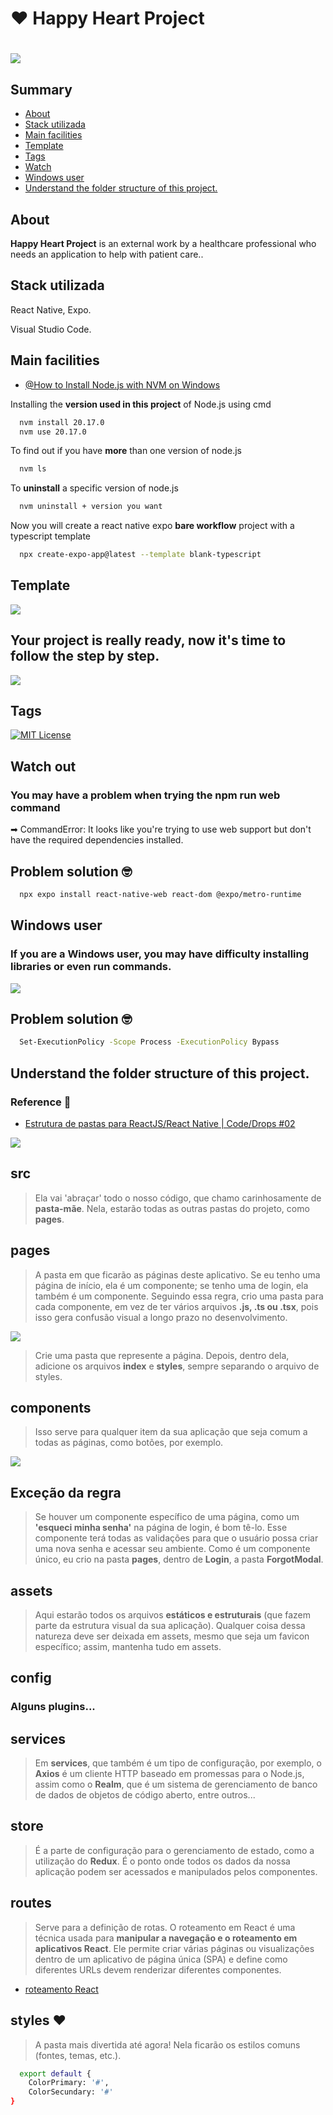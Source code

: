 
# ❤ Happy Heart Project

<h1>
  <img src= "./apphappyheart/src/assets/banner-happyheart.png"/>
</h1>

## Summary
  - [About](#About)
  - [Stack utilizada](#Stack-utilizada)
  - [Main facilities](#Main-facilities)
  - [Template](#Template)
  - [Tags](#Tags)
  - [Watch](#Watch-out)
  - [Windows user](#Windows-user)
  - [Understand the folder structure of this project.](#Understand-the-folder-structure-of-this-project.)


## About
**Happy Heart Project** is an external work by a healthcare professional who needs an application to help with patient care..


## Stack utilizada

React Native, Expo.

Visual Studio Code.

## Main facilities

- [@How to Install Node.js with NVM on Windows](https://github.com/coreybutler/nvm-windows)

Installing the **version used in this project** of Node.js using cmd
```bash
  nvm install 20.17.0
  nvm use 20.17.0
```

To find out if you have **more** than one version of node.js
```bash
  nvm ls
```

To **uninstall** a specific version of node.js
```bash
  nvm uninstall + version you want
```

Now you will create a react native expo **bare workflow** project with a typescript template
```bash
  npx create-expo-app@latest --template blank-typescript
```
## Template

<img src="./apphappyheart/src/assets/imgreadme/img-creating-with-expo.png">

## Your project is really ready, now it's time to follow the step by step.

<img src="./apphappyheart/src/assets/imgreadme/img-project-created.png">

## Tags

[![MIT License](https://img.shields.io/badge/License-Apache-green.svg)](https://choosealicense.com/licenses/apache-2.0/)

## Watch out
### You may have a problem when trying the **npm run web** command 
➡ CommandError: It looks like you're trying to use web support but don't have the required dependencies installed.

## Problem solution 🤓

```bash
  npx expo install react-native-web react-dom @expo/metro-runtime
```

## Windows user
### If you are a **Windows user**, you may have difficulty installing libraries or even run commands.

<img src="./apphappyheart/src/assets/imgreadme/img-execution-policies.png">

## Problem solution 🤓

```bash
  Set-ExecutionPolicy -Scope Process -ExecutionPolicy Bypass
```

## Understand the folder structure of this project.
### Reference 📕
- [Estrutura de pastas para ReactJS/React Native | Code/Drops #02](https://www.youtube.com/watch?v=X2RKRKdqqwM)

<img src="./apphappyheart/src/assets/imgreadme/img-folder-structure.png">

## **src** 
> Ela vai 'abraçar' todo o nosso código, que chamo carinhosamente de **pasta-mãe**. Nela, estarão todas as outras pastas do projeto, como **pages**.

## **pages**
> A pasta em que ficarão as páginas deste aplicativo. Se eu tenho uma página de início, ela é um componente; se tenho uma de login, ela também é um componente. Seguindo essa regra, crio uma pasta para cada componente, em vez de ter vários arquivos **.js, .ts ou .tsx**, pois isso gera confusão visual a longo prazo no desenvolvimento.
<img src="./apphappyheart/src/assets/imgreadme/img-config-until-routes.png">

> Crie uma pasta que represente a página. Depois, dentro dela, adicione os arquivos **index** e **styles**, sempre separando o arquivo de styles.

## **components**
> Isso serve para qualquer item da sua aplicação que seja comum a todas as páginas, como botões, por exemplo.
<img src="./apphappyheart/src/assets/imgreadme/img-src-to-components.png">

## **Exceção da regra**

> Se houver um componente específico de uma página, como um **'esqueci minha senha'** na página de login, é bom tê-lo. Esse componente terá todas as validações para que o usuário possa criar uma nova senha e acessar seu ambiente. Como é um componente único, eu crio na pasta **pages**, dentro de **Login**, a pasta **ForgotModal**.

## **assets**
> Aqui estarão todos os arquivos **estáticos e estruturais** (que fazem parte da estrutura visual da sua aplicação). Qualquer coisa dessa natureza deve ser deixada em assets, mesmo que seja um favicon específico; assim, mantenha tudo em assets.

## **config**
### Alguns plugins...

## **services**
> Em **services**, que também é um tipo de configuração, por exemplo, o **Axios** é um cliente HTTP baseado em promessas para o Node.js, assim como o **Realm**, que é um sistema de gerenciamento de banco de dados de objetos de código aberto, entre outros...

## **store**
> É a parte de configuração para o gerenciamento de estado, como a utilização do **Redux**. É o ponto onde todos os dados da nossa aplicação podem ser acessados e manipulados pelos componentes.

## **routes**
> Serve para a definição de rotas. O roteamento em React é uma técnica usada para **manipular a navegação e o roteamento em aplicativos React**. Ele permite criar várias páginas ou visualizações dentro de um aplicativo de página única (SPA) e define como diferentes URLs devem renderizar diferentes componentes.
- [roteamento React](https://wahyu-ehs.medium.com/react-typescript-template-and-simple-routing-2c25cd405b30)


## **styles** ❤
> A pasta mais divertida até agora! Nela ficarão os estilos comuns (fontes, temas, etc.).

```bash
  export default {
    ColorPrimary: '#',
    ColorSecundary: '#'
}
```
